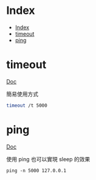 # Index

- [Index](#index)
- [timeout](#timeout)
- [ping](#ping)

# timeout

[Doc](https://learn.microsoft.com/en-us/windows-server/administration/windows-commands/timeout)

簡易使用方式

```bash
timeout /t 5000
```

# ping

[Doc](https://learn.microsoft.com/en-us/windows-server/administration/windows-commands/ping)

使用 ping 也可以實現 sleep 的效果

```
ping -n 5000 127.0.0.1
```
